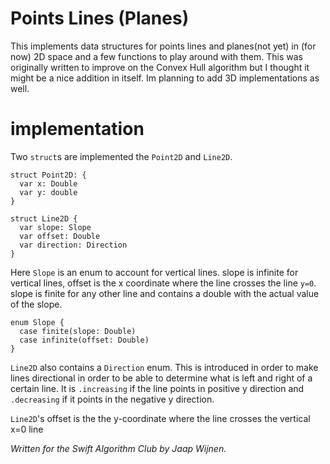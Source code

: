 # Points Lines (Planes)
This implements data structures for points lines and planes(not yet) in (for now) 2D space and a few functions to play around with them. This was originally written to improve on the Convex Hull algorithm but I thought it might be a nice addition in itself. Im planning to add 3D implementations as well.

# implementation
Two `struct`s are implemented the `Point2D` and `Line2D`.

```
struct Point2D: {
  var x: Double
  var y: double
}
```

```
struct Line2D {
  var slope: Slope
  var offset: Double
  var direction: Direction
}
```
Here `Slope` is an enum to account for vertical lines.
slope is infinite for vertical lines, offset is the x coordinate where the line crosses the line `y=0`.
slope is finite for any other line and contains a double with the actual value of the slope.
```
enum Slope {
  case finite(slope: Double)
  case infinite(offset: Double)
}
```
`Line2D` also contains a `Direction` enum. This is introduced in order to make lines directional in order to be able to determine what is left and right of a certain line. It is `.increasing` if the line points in positive y direction and `.decreasing` if it points in the negative y direction.

`Line2D`'s offset is the the y-coordinate where the line crosses the vertical x=0 line

*Written for the Swift Algorithm Club by Jaap Wijnen.*
